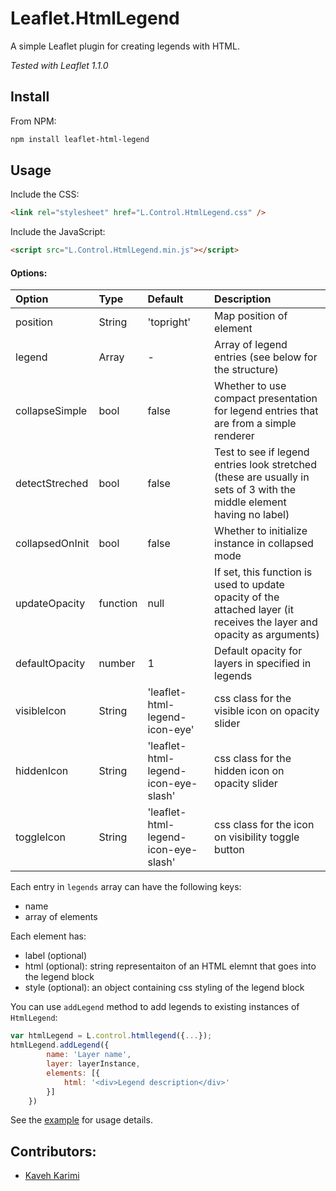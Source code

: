 # Leaflet.HtmlLegend

A simple Leaflet plugin for creating legends with HTML.

*Tested with Leaflet 1.1.0*

## Install

From NPM:

```bash
npm install leaflet-html-legend
```


## Usage

Include the CSS:

```html
<link rel="stylesheet" href="L.Control.HtmlLegend.css" />
```


Include the JavaScript:

```html
<script src="L.Control.HtmlLegend.min.js"></script>
```


#### Options:
| Option | Type | Default | Description |
| :---   | :--- | :---    | :---        |
| position | String | 'topright' | Map position of element |
| legend | Array | - | Array of legend entries (see below for the structure) |
| collapseSimple | bool | false | Whether to use compact presentation for legend entries that are from a simple renderer |
| detectStreched | bool | false | Test to see if legend entries look stretched (these are usually in sets of 3 with the middle element having no label) |
| collapsedOnInit | bool | false | Whether to initialize instance in collapsed mode |
| updateOpacity | function | null | If set, this function is used to update opacity of the attached layer (it receives the layer and opacity as arguments) |
| defaultOpacity | number | 1 | Default opacity for layers in specified in legends |
| visibleIcon | String | 'leaflet-html-legend-icon-eye' | css class for the visible icon on opacity slider |
| hiddenIcon | String | 'leaflet-html-legend-icon-eye-slash' | css class for the hidden icon on opacity slider |
| toggleIcon | String | 'leaflet-html-legend-icon-eye-slash' | css class for the icon on visibility toggle button |

Each entry in `legends` array can have the following keys:
* name
* array of elements


Each element has:
* label (optional)
* html (optional): string representaiton of an HTML elemnt that goes into the legend block
* style (optional): an object containing css styling of the legend block

You can use `addLegend` method to add legends to existing instances of `HtmlLegend`:
```javascript
var htmlLegend = L.control.htmllegend({...});
htmlLegend.addLegend({
        name: 'Layer name',
        layer: layerInstance,
        elements: [{
            html: '<div>Legend description</div>'
        }]
    })
```


See the [example](//consbio.github.io/Leaflet.HtmlLegend) for usage details.

## Contributors:
* [Kaveh Karimi](https://github.com/ka7eh)
